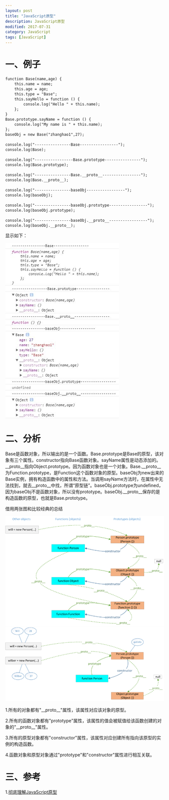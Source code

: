 ```yaml
---
layout: post
title: "JavaScript原型"
description: JavaScript原型
modified: 2017-07-31
category: JavaScript
tags: [JavaScript]
---
```


# 一、例子

	function Base(name,age) {
	    this.name = name;
	    this.age = age;
	    this.type = "Base";
	    this.sayHello = function () {
	        console.log("Hello " + this.name);
	    };
	}
	Base.prototype.sayName = function () {
	    console.log("My name is " + this.name);
	};
	baseObj = new Base("zhanghao1",27);

	console.log("----------------Base-----------------");
	console.log(Base);

	console.log("-----------------Base.prototype----------------");
	console.log(Base.prototype);

	console.log("----------------Base.__proto__-----------------");
	console.log(Base.__proto__);

	console.log("----------------baseObj-----------------");
	console.log(baseObj);

	console.log("----------------baseObj.prototype-----------------");
	console.log(baseObj.prototype);

	console.log("----------------baseObj.__proto__-----------------");
	console.log(baseObj.__proto__);

显示如下：

<img src="../images/prototype/demo.jpg" class="post-img"/>

# 二、分析

Base是函数对象，所以输出的是一个函数。Base.prototype是Base的原型，该对象有三个属性。constructor指向Base函数对象。sayName属性是动态添加的。__proto__指向Object.prototype。因为函数对象也是一个对象。Base.__proto__为Function.prototype，是Function这个函数对象的原型。baseObj为new出来的Base实例，拥有构造函数中的属性和方法。当调用sayName方法时，在属性中无法找到，就去__proto__中找，所谓“原型链”。baseObj.prototype为undefined，因为baseObj不是函数对象，所以没有prototype。baseObj.__proto__保存的是构造函数的原型，也就是Base.prototype。

借用两张图和比较经典的总结

<img src="../images/prototype/1.png" class="post-img"/>

<img src="../images/prototype/2.png" class="post-img"/>

1.所有的对象都有"\_\_proto\_\_"属性，该属性对应该对象的原型。

2.所有的函数对象都有"prototype"属性，该属性的值会被赋值给该函数创建的对象的"\_\_proto\_\_"属性。

3.所有的原型对象都有"constructor"属性，该属性对应创建所有指向该原型的实例的构造函数。

4.函数对象和原型对象通过"prototype"和"constructor"属性进行相互关联。

# 三、参考

1.[彻底理解JavaScript原型](http://blog.csdn.net/wxw_317/article/details/49617767)